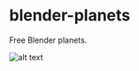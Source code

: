 # blender-planets

Free Blender planets.

![alt text](http://www.nejoapps.eu/planets/winter.png "Winter wonderland")